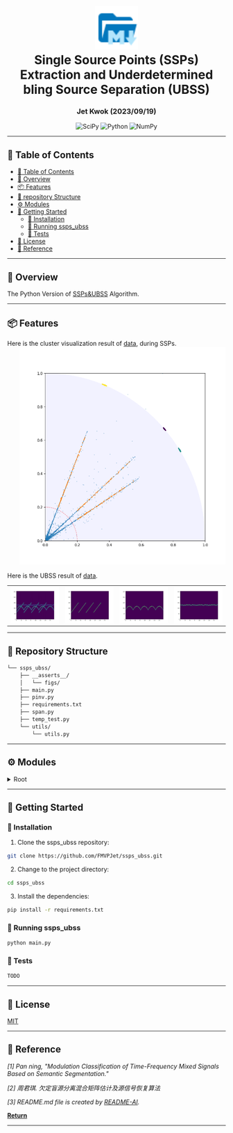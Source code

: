 <div align="center">
<h1 align="center">
<img src="https://raw.githubusercontent.com/PKief/vscode-material-icon-theme/ec559a9f6bfd399b82bb44393651661b08aaf7ba/icons/folder-markdown-open.svg" width="100" />
<br>Single Source Points (SSPs) Extraction and Underdetermined bling Source Separation (UBSS)</h1>
<h3>Jet Kwok (2023/09/19)</h3>


<p align="center">
<img src="https://img.shields.io/badge/SciPy-CB171E.svg?style=flat-square&logo=SciPy&logoColor=white" alt="SciPy" />
<img src="https://img.shields.io/badge/Python-3776AB.svg?style=flat-square&logo=Python&logoColor=white" alt="Python" />
<img src="https://img.shields.io/badge/NumPy-6EFF3.svg?style=flat-square&logo=NumPy&logoColor=white" alt="NumPy" />
</p>
</div>

---

## 📖 Table of Contents
- [📖 Table of Contents](#-table-of-contents)
- [📍 Overview](#-overview)
- [📦 Features](#-features)
- [📂 repository Structure](#-repository-structure)
- [⚙️ Modules](#modules)
- [🚀 Getting Started](#-getting-started)
    - [🔧 Installation](#-installation)
    - [🤖 Running ssps_ubss](#-running-ssps_ubss)
    - [🧪 Tests](#-tests)
- [📄 License](#-license)
- [👏 Reference](#-acknowledgments)

---


## 📍 Overview

The Python Version of [SSPs&UBSS](https://github.com/FMVPJet/ssps_ubss) Algorithm.


---

## 📦 Features


Here is the cluster visualization result of [data](https://github.com/FMVPJet/ssps_ubss/tree/main/data), during SSPs.
<p style="margin-left: 2em; margin-top: -1em"> <img src="__asserts__/figs/cluster.png" height="500"></p>


Here is the UBSS result of [data](https://github.com/FMVPJet/ssps_ubss/tree/main/data).

<table class="center">
    <tr>
    <td><img src="__asserts__/figs/mix_signal.png"></td>
    <td><img src="__asserts__/figs/signal1.png"></td>
    <td><img src="__asserts__/figs/signal2.png"></td>
    <td><img src="__asserts__/figs/signal3.png"></td>
    </tr>
</table>



---


## 📂 Repository Structure

```sh
└── ssps_ubss/
    ├── __asserts__/
    │   └── figs/
    ├── main.py
    ├── pinv.py
    ├── requirements.txt
    ├── span.py
    ├── temp_test.py
    └── utils/
        └── utils.py

```

---


## ⚙️ Modules

<details closed><summary>Root</summary>

| File                       | Summary                                            |
| ---                        |----------------------------------------------------|
| [main.py]({file})          | Main file of this project                          |
| [pinv.py]({file})          | ISTFT                                              |
| [requirements.txt]({file}) | The requirement packages of this project           |
| [span.py]({file})          | The space theory and a modified subspace algorithm |
| [temp_test.py]({file})     | Test file                                          |
| [utils.py]({file})         | utils file                                         |

</details>

---

## 🚀 Getting Started



### 🔧 Installation

1. Clone the ssps_ubss repository:
```sh
git clone https://github.com/FMVPJet/ssps_ubss.git
```

2. Change to the project directory:
```sh
cd ssps_ubss
```

3. Install the dependencies:
```sh
pip install -r requirements.txt
```

### 🤖 Running ssps_ubss

```sh
python main.py
```

### 🧪 Tests
```sh
TODO
```


---

## 📄 License

[MIT](https://github.com/FMVPJet/ssps_ubss/blob/main/LICENSE)


---



## 👏 Reference

*[1] Pan ning, "Modulation Classification of Time-Frequency Mixed Signals Based on Semantic Segmentation."*

*[2] 周君琪. 欠定盲源分离混合矩阵估计及源信号恢复算法*

*[3] README.md file is created by [README-AI](https://github.com/eli64s/readme-ai).*

[**Return**](#Top)

---

